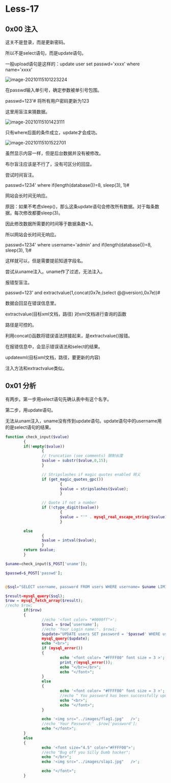 # Less-17

## 0x00 注入

这关不是登录，而是更新密码。

所以不是select语句，而是update语句。

一般upload语句是这样的：update user set passwd='xxxx' where name='xxxx'

![image-20210115101223224](D:\WEB安全\笔记\image\image-20210115101223224.png)

在passwd输入单引号，确定参数被单引号包围。

passwd=123'#  将所有用户密码更新为123

这里用盲注来猜数据。

![image-20210115101423111](D:\WEB安全\笔记\image\image-20210115101423111.png)

只有where后面的条件成立，update才会成功。

![image-20210115101522701](D:\WEB安全\笔记\image\image-20210115101522701.png)

虽然显示内容一样，但是后台数据并没有被修改。

布尔盲注应该是不行了，没有可区分的回显。

尝试时间盲注。

passwd=1234' where if(length(database())=8, sleep(3), 1)#

网站会长时间无响应。

原因：如果不考虑sleep()，那么这条update语句会修改所有数据。对于每条数据，每次修改都要sleep(3)。

因此修改数据所需要的时间等于数据条数*3。

所以网站会长时间无响应。

passwd=1234' where username='admin' and if(length(database())=8, sleep(3), 1)#

这样就可以，但是需要提前知道字段名。

尝试从uname注入。uname作了过滤，无法注入。

报错型盲注。

passwd=123' and extractvalue(1,concat(0x7e,(select @@version),0x7e))#

数据会回显在错误信息里。

extractvalue(目标xml文档，路径) 对xml文档进行查询的函数

路径是可控的。

利用concat()函数将错误语法拼接起来，是extractvalue()报错。

在报错信息中，会显示错误语法和select的结果。

updatexml(目标xml文档，路径，要更新的内容) 

注入方法和extractvalue类似。

## 0x01 分析

有两步。第一步用select语句先确认表中有这个名字。

第二步，用update语句。

无法从unam注入，uname没有传到update语句。update语句中的username用的是select语句的结果。

```php
function check_input($value)
        {
        if(!empty($value))
                {
                // truncation (see comments) 限制长度
                $value = substr($value,0,15);
                }

                // Stripslashes if magic quotes enabled 转义
                if (get_magic_quotes_gpc())
                        {
                        $value = stripslashes($value);
                        }

                // Quote if not a number 
                if (!ctype_digit($value))
                        {
                        $value = "'" . mysql_real_escape_string($value) . "'";
                        }

        else
                {
                $value = intval($value);
                }
        return $value;
        }

$uname=check_input($_POST['uname']);

$passwd=$_POST['passwd'];


@$sql="SELECT username, password FROM users WHERE username= $uname LIMIT 0,1";

$result=mysql_query($sql);
$row = mysql_fetch_array($result);
//echo $row;
        if($row)
        {
                //echo '<font color= "#0000ff">';
                $row1 = $row['username'];
                //echo 'Your Login name:'. $row1;
                $update="UPDATE users SET password = '$passwd' WHERE username='$row1'";
                mysql_query($update);
                echo "<br>";
                if (mysql_error())
                {
                        echo '<font color= "#FFFF00" font size = 3 >';
                        print_r(mysql_error());
                        echo "</br></br>";
                        echo "</font>";
                }
                else
                {
                        echo '<font color= "#FFFF00" font size = 3 >';
                        //echo " You password has been successfully updated " ;
                        echo "<br>";
                        echo "</font>";
                }

                echo '<img src="../images/flag1.jpg"   />';
                //echo 'Your Password:' .$row['password'];
                echo "</font>";
        }
        else
        {
                echo '<font size="4.5" color="#FFFF00">';
                //echo "Bug off you Silly Dumb hacker";
                echo "</br>";
                echo '<img src="../images/slap1.jpg"   />';

                echo "</font>";
        }
```



​    